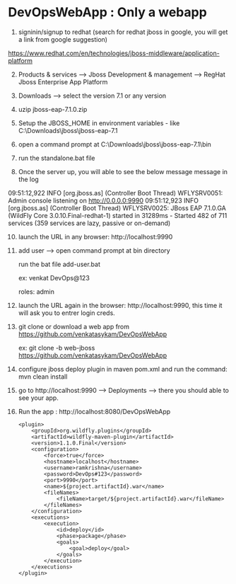 # DevOpsWebApp : Only a webapp

1. signinin/signup to redhat (search for redhat jboss in google, you will get a link from google suggestion)

https://www.redhat.com/en/technologies/jboss-middleware/application-platform

2. Products & services --> Jboss Development & management --> RegHat Jboss Enterprise App Platform

4. Downloads --> select the version 7.1 or any version

5. uzip jboss-eap-7.1.0.zip

6. Setup the JBOSS_HOME in environment variables - like C:\Downloads\jboss\jboss-eap-7.1

7. open a command prompt at C:\Downloads\jboss\jboss-eap-7.1\bin

8. run the standalone.bat file

9. Once the server up, you will able to see the below message message in the log

09:51:12,922 INFO  [org.jboss.as] (Controller Boot Thread) WFLYSRV0051: Admin console listening on http://0.0.0.0:9990
09:51:12,923 INFO  [org.jboss.as] (Controller Boot Thread) WFLYSRV0025: JBoss EAP 7.1.0.GA (WildFly Core 3.0.10.Final-redhat-1) started in 31289ms - Started 482 of 711 services (359 services are lazy, passive or on-demand)

10. launch the URL in any browser: http://localhost:9990

11. add user --> open command prompt at bin directory

	run the bat file add-user.bat
	
	ex: venkat DevOps@123

	roles: admin

12. launch the URL again in the browser: http://localhost:9990, this time it will ask you to entrer login creds.

13. git clone or download a web app from https://github.com/venkatasykam/DevOpsWebApp

	ex: git clone -b web-jboss https://github.com/venkatasykam/DevOpsWebApp

14. configure jboss deploy plugin in maven pom.xml and run the command: mvn clean install

15. go to http://localhost:9990 --> Deployments --> there you should able to see your app.

16. Run the app : http://localhost:8080/DevOpsWebApp

		<plugin>
			<groupId>org.wildfly.plugins</groupId>
			<artifactId>wildfly-maven-plugin</artifactId>
			<version>1.1.0.Final</version>
			<configuration>
				<force>true</force>
				<hostname>localhost</hostname>
				<username>ramkrishna</username>
				<password>DevOps#123</password>
				<port>9990</port>
				<name>${project.artifactId}.war</name>
				<fileNames>
					<fileName>target/${project.artifactId}.war</fileName>
				</fileNames>
			</configuration>
			<executions>
				<execution>
					<id>deploy</id>
					<phase>package</phase>
					<goals>
						<goal>deploy</goal>
					</goals>
				</execution>
			</executions>
		</plugin>
